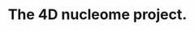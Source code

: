 ---
authors: Dekker J, Belmont AS, Guttman M, Leshyk VO, Lis JT, Lomvardas S, Mirny LA,
  O'Shea CC, Park PJ, Ren B, Politz JCR, Shendure J, Zhong S, 4D Nucleome Network
carousel: false
dccs:
- 4DN
doi: 10.1038/nature23884
featured: false
issue: '7671'
journal: Nature
keywords: '["Chromosomes", "Genome", "Molecular Imaging", "Information Dissemination",
  "Cell Nucleus", "Chromatin", "Spatio-Temporal Analysis", "Models, Biological", "Models,
  Molecular", "Cell Line", "Mice", "Reproducibility of Results", "Genomics", "Goals",
  "Single-Cell Analysis", "Animals", "Humans"]'
landmark: true
layout: ../../layouts/Publication.astro
page: 219-226
pmcid: PMC5617335
pmid: 28905911
title: The 4D nucleome project.
volume: '549'
year: 2017
---